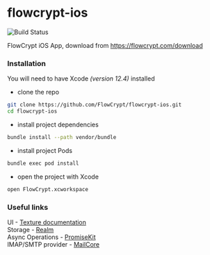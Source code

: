 # flowcrypt-ios

![Build Status](https://flowcrypt.semaphoreci.com/badges/flowcrypt-ios.svg?key=9bd38bf4-4a38-4cb3-b551-38302af1eb07)

FlowCrypt iOS App, download from https://flowcrypt.com/download

### Installation

You will need to have Xcode *(version 12.4)* installed
* clone the repo
```sh
git clone https://github.com/FlowCrypt/flowcrypt-ios.git
cd flowcrypt-ios
```
* install project dependencies
```sh
bundle install --path vendor/bundle
```
* install project Pods
``` sh
bundle exec pod install
```
* open the project with Xcode
``` sh
open FlowCrypt.xcworkspace
```

### Useful links
UI - [Texture documentation](https://texturegroup.org/docs/getting-started.html)  
Storage - [Realm](https://github.com/realm)  
Async Operations - [PromiseKit](https://github.com/mxcl/PromiseKit)  
IMAP/SMTP provider - [MailCore](https://github.com/MailCore/mailcore2)  
